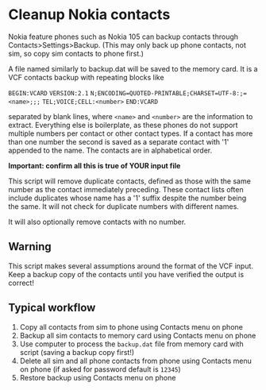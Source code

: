 # Cleanup Nokia contacts

Nokia feature phones such as Nokia 105 can backup contacts through Contacts>Settings>Backup. (This may only back up phone contacts, not sim, so copy sim contacts to phone first.)

A file named similarly to backup.dat will be saved to the memory card. It is a VCF contacts backup with repeating blocks like

`BEGIN:VCARD`
`VERSION:2.1`
`N;ENCODING=QUOTED-PRINTABLE;CHARSET=UTF-8:;=`
`<name>;;;`
`TEL;VOICE;CELL:<number>`
`END:VCARD`

separated by blank lines, where `<name>` and `<number>` are the information to extract.
Everything else is boilerplate, as these phones do not support multiple numbers per contact or other contact types. If a contact has more than one number the second is saved as a separate contact with '1' appended to the name. The contacts are in alphabetical order.

**Important: confirm all this is true of YOUR input file**

This script will remove duplicate contacts, defined as those with the same number as the
contact immediately preceding. These contact lists often include duplicates whose name has a '1' suffix despite the number being the same. It will not check for duplicate numbers with different names.

It will also optionally remove contacts with no number.

## Warning

This script makes several assumptions around the format of the VCF input. Keep a backup copy of the contacts until you have verified the output is correct!

## Typical workflow

1. Copy all contacts from sim to phone using Contacts menu on phone
2. Backup all sim contacts to memory card using Contacts menu on phone
3. Use computer to process the `backup.dat` file from memory card with script (saving a backup copy first!)
4. Delete all sim and all phone contacts from phone using Contacts menu on phone (if asked for password default is `12345`)
5. Restore backup using Contacts menu on phone